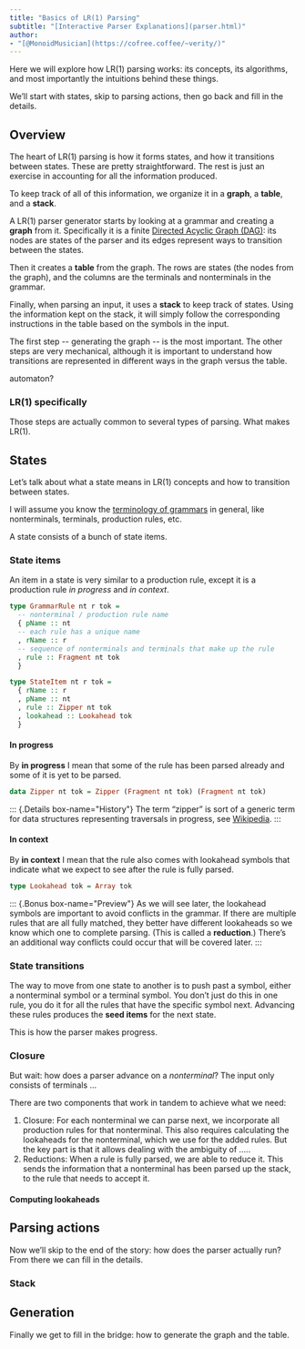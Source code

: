 ```yaml
---
title: "Basics of LR(1) Parsing"
subtitle: "[Interactive Parser Explanations](parser.html)"
author:
- "[@MonoidMusician](https://cofree.coffee/~verity/)"
---
```


Here we will explore how LR(1) parsing works: its concepts, its algorithms, and most importantly the intuitions behind these things.

Weʼll start with states, skip to parsing actions, then go back and fill in the details.

## Overview

The heart of LR(1) parsing is how it forms states, and how it transitions between states.
These are pretty straightforward.
The rest is just an exercise in accounting for all the information produced.

To keep track of all of this information, we organize it in a **graph**, a **table**, and a **stack**.

A LR(1) parser generator starts by looking at a grammar and creating a **graph** from it.
Specifically it is a finite [Directed Acyclic Graph (DAG)](https://en.wikipedia.org/wiki/Directed_acyclic_graph):
its nodes are states of the parser and its edges represent ways to transition between the states.

Then it creates a **table** from the graph.
The rows are states (the nodes from the graph), and the columns are the terminals and nonterminals in the grammar.

Finally, when parsing an input, it uses a **stack** to keep track of states.
Using the information kept on the stack, it will simply follow the corresponding instructions in the table based on the symbols in the input.

The first step -- generating the graph -- is the most important.
The other steps are very mechanical, although it is important to understand how transitions are represented in different ways in the graph versus the table.


automaton?


### LR(1) specifically

Those steps are actually common to several types of parsing.
What makes LR(1).

## States

Letʼs talk about what a state means in LR(1) concepts and how to transition between states.

I will assume you know the [terminology of grammars](parser_terminology.html) in general, like nonterminals, terminals, production rules, etc.

A state consists of a bunch of state items.


### State items

An item in a state is very similar to a production rule, except it is a production rule _in progress_ and _in context_.

```haskell
type GrammarRule nt r tok =
  -- nonterminal / production rule name
  { pName :: nt
  -- each rule has a unique name
  , rName :: r
  -- sequence of nonterminals and terminals that make up the rule
  , rule :: Fragment nt tok
  }

type StateItem nt r tok =
  { rName :: r
  , pName :: nt
  , rule :: Zipper nt tok
  , lookahead :: Lookahead tok
  }
```

#### In progress

By **in progress** I mean that some of the rule has been parsed already and some of it is yet to be parsed.

```haskell
data Zipper nt tok = Zipper (Fragment nt tok) (Fragment nt tok)
```

::: {.Details box-name="History"}
The term “zipper” is sort of a generic term for data structures representing traversals in progress, see [Wikipedia](https://en.wikipedia.org/wiki/Zipper_(data_structure)).
:::

#### In context

By **in context** I mean that the rule also comes with lookahead symbols that indicate what we expect to see after the rule is fully parsed.

```haskell
type Lookahead tok = Array tok
```

::: {.Bonus box-name="Preview"}
As we will see later, the lookahead symbols are important to avoid conflicts in the grammar.
If there are multiple rules that are all fully matched, they better have different lookaheads so we know which one to complete parsing.
(This is called a **reduction**.)
Thereʼs an additional way conflicts could occur that will be covered later.
:::

### State transitions

The way to move from one state to another is to push past a symbol, either a nonterminal symbol or a terminal symbol.
You donʼt just do this in one rule, you do it for all the rules that have the specific symbol next.
Advancing these rules produces the **seed items** for the next state.

This is how the parser makes progress.

### Closure

But wait: how does a parser advance on a _nonterminal_?
The input only consists of terminals …

There are two components that work in tandem to achieve what we need:

1. Closure: For each nonterminal we can parse next, we incorporate all production rules for that nonterminal.
  This also requires calculating the lookaheads for the nonterminal, which we use for the added rules.
  But the key part is that it allows dealing with the ambiguity of .....
2. Reductions: When a rule is fully parsed, we are able to reduce it.
  This sends the information that a nonterminal has been parsed up the stack, to the rule that needs to accept it.

#### Computing lookaheads

## Parsing actions

Now weʼll skip to the end of the story: how does the parser actually run?
From there we can fill in the details.

### Stack

## Generation

Finally we get to fill in the bridge: how to generate the graph and the table.
